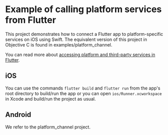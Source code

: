 # Example of calling platform services from Flutter

This project demonstrates how to connect a Flutter app to platform-specific
services on iOS using Swift. The equivalent version of this project in
Objective C is found in examples/platform_channel.

You can read more about
[accessing platform and third-party services in Flutter](https://flutter.dev/platform-channels/).

## iOS

You can use the commands `flutter build` and `flutter run` from the app's root
directory to build/run the app or you can open `ios/Runner.xcworkspace` in Xcode
and build/run the project as usual.

## Android

We refer to the platform_channel project.
